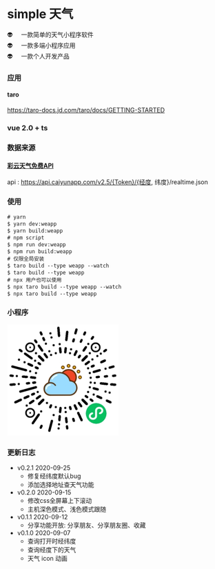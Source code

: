 # simple 天气
👽 &nbsp;&nbsp;&nbsp;&nbsp;一款简单的天气小程序软件  
👽 &nbsp;&nbsp;&nbsp;&nbsp;一款多端小程序应用  
👽 &nbsp;&nbsp;&nbsp;&nbsp;一款个人开发产品  

### 应用
#### taro
https://taro-docs.jd.com/taro/docs/GETTING-STARTED
### vue 2.0 + ts

### 数据来源
#### [彩云天气免费API](https://dashboard.caiyunapp.com)
api : https://api.caiyunapp.com/v2.5/{Token}/{经度, 纬度}/realtime.json

### 使用
``````
# yarn
$ yarn dev:weapp
$ yarn build:weapp
# npm script
$ npm run dev:weapp
$ npm run build:weapp
# 仅限全局安装
$ taro build --type weapp --watch
$ taro build --type weapp
# npx 用户也可以使用
$ npx taro build --type weapp --watch
$ npx taro build --type weapp
``````

### 小程序
![code](./logo/wx-app-code.jpg)

### 更新日志
- v0.2.1 2020-09-25
  - 修复经纬度默认bug
  - 添加选择地址查天气功能
- v0.2.0 2020-09-15
  - 修改css全屏幕上下滚动
  - 主机深色模式、浅色模式跟随
- v0.1.1 2020-09-12
  - 分享功能开放: 分享朋友、分享朋友圈、收藏
- v0.1.0 2020-09-07
  - 查询打开时经纬度
  - 查询经度下的天气
  - 天气 icon 动画


